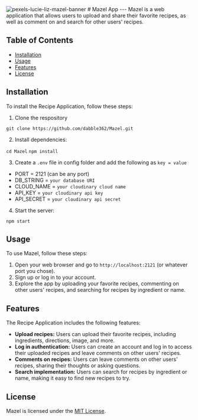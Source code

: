 <img src="https://i.ibb.co/vmpp43P/pexels-lucie-liz-mazel-banner.jpg" alt="pexels-lucie-liz-mazel-banner" border="0">
# Mazel App
---
Mazel is a web application that allows users to upload and share their favorite recipes, as well as comment on and search for other users' recipes.

## Table of Contents

- [Installation](#installation)
- [Usage](#usage)
- [Features](#features)
- [License](#license)

## Installation

To install the Recipe Application, follow these steps:

1. Clone the respository

`git clone https://github.com/dabble362/Mazel.git`

2. Install dependencies:

`cd Mazel`
`npm install`

3. Create a `.env` file in config folder and add the following as `key = value`

  - PORT = 2121 (can be any port)
  - DB_STRING = `your database URI`
  - CLOUD_NAME = `your cloudinary cloud name`
  - API_KEY = `your cloudinary api key`
  - API_SECRET = `your cloudinary api secret`

4. Start the server:

`npm start`


## Usage

To use Mazel, follow these steps:

1. Open your web browser and go to `http://localhost:2121` (or whatever port you chose).
2. Sign up or log in to your account.
3. Explore the app by uploading your favorite recipes, commenting on other users' recipes, and searching for recipes by ingredient or name.

## Features

The Recipe Application includes the following features:

- **Upload recipes:** Users can upload their favorite recipes, including ingredients, directions, image, and more.
- **Log in authentication:** Users can create an account and log in to access their uploaded recipes and leave comments on other users' recipes.
- **Comments on recipes:** Users can leave comments on other users' recipes, sharing their thoughts or asking questions.
- **Search implementation:** Users can search for recipes by ingredient or name, making it easy to find new recipes to try.


## License

Mazel is licensed under the [MIT License](LICENSE).

